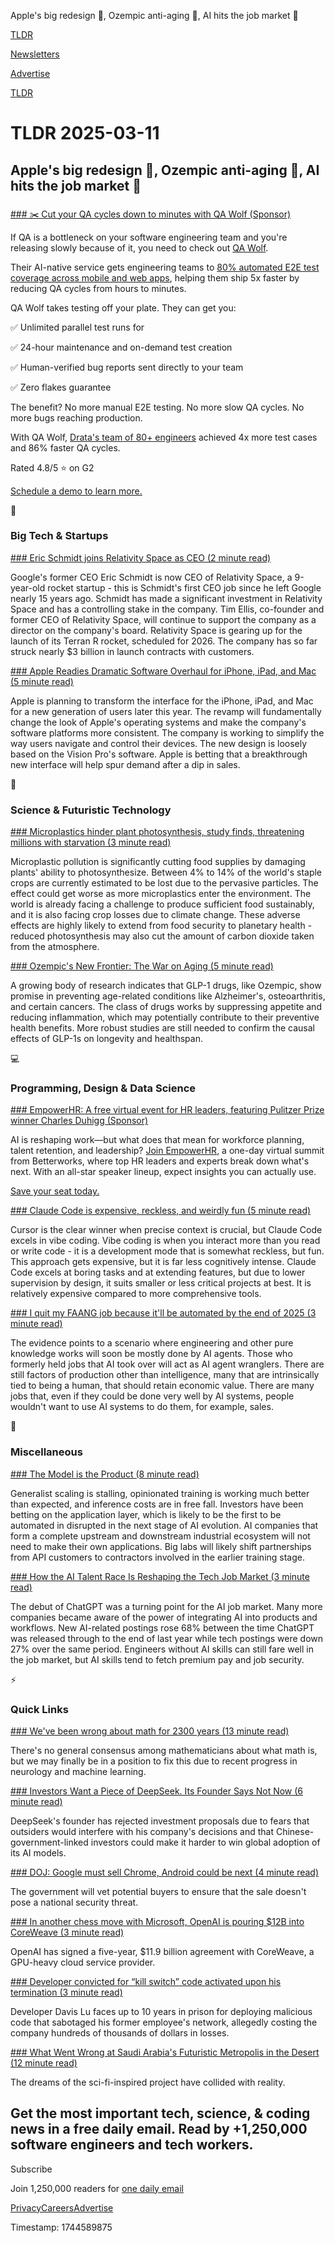 Apple's big redesign 📱, Ozempic anti-aging 💊, AI hits the job market 💼

[TLDR](/)

[Newsletters](/newsletters)

[Advertise](https://advertise.tldr.tech/)

[TLDR](/)

# TLDR 2025-03-11

## Apple's big redesign 📱, Ozempic anti-aging 💊, AI hits the job market 💼

### 

[### ✂️ Cut your QA cycles down to minutes with QA Wolf (Sponsor)](https://www.qawolf.com/?utm_source=tldr&amp;utm_medium=newsletter&amp;utm_campaign=ACQ_All_Demo_Conversions__NewsletterAudience_-_Newsletter_CutQACycles-WebAndMobile_20250311-None_Experiment-FALSE&amp;utm_term=headline-CutYourQACyclesDownToMinutesWithQAWolf&amp;utm_content=CutQACycles-WebAndMobile_ScheduleADemoToLearnMore_None_Headline%3ACutYourQACyclesDownToMinutesWithQAWolf_None_None_None_Newsletter-PrimaryPlacement_20250311_v1_)

If QA is a bottleneck on your software engineering team and you're releasing slowly because of it, you need to check out [QA Wolf](https://www.qawolf.com/?utm_source=tldr&utm_medium=newsletter&utm_campaign=ACQ_All_Demo_Conversions__NewsletterAudience_-_Newsletter_CutQACycles-WebAndMobile_20250311-None_Experiment-FALSE&utm_term=body-QAWolf&utm_content=CutQACycles-WebAndMobile_ScheduleADemoToLearnMore_None_Headline%3ACutYourQACyclesDownToMinutesWithQAWolf_None_None_None_Newsletter-PrimaryPlacement_20250311_v1_).

Their AI-native service gets engineering teams to [80% automated E2E test coverage across mobile and web apps](https://www.qawolf.com/how-it-works?utm_source=tldr&utm_medium=newsletter&utm_campaign=ACQ_All_Demo_Conversions__NewsletterAudience_-_Newsletter_CutQACycles-WebAndMobile_20250311-None_Experiment-FALSE&utm_term=body-80PercentAutomatedE2ETestCoverageAcrossMobileAndWebApps&utm_content=CutQACycles-WebAndMobile_ScheduleADemoToLearnMore_None_Headline%3ACutYourQACyclesDownToMinutesWithQAWolf_None_None_None_Newsletter-PrimaryPlacement_20250311_v1_), helping them ship 5x faster by reducing QA cycles from hours to minutes.

QA Wolf takes testing off your plate. They can get you:

✅ Unlimited parallel test runs for

✅ 24-hour maintenance and on-demand test creation

✅ Human-verified bug reports sent directly to your team

✅ Zero flakes guarantee

The benefit? No more manual E2E testing. No more slow QA cycles. No more bugs reaching production.

With QA Wolf, [Drata's team of 80+ engineers](https://www.qawolf.com/case-studies/drata?utm_source=tldr&utm_medium=newsletter&utm_campaign=ACQ_All_Demo_Conversions__NewsletterAudience_-_Newsletter_CutQACycles-WebAndMobile_20250311-None_Experiment-FALSE&utm_term=body-DratasTeamOf80PlusEngineers&utm_content=CutQACycles-WebAndMobile_ScheduleADemoToLearnMore_None_Headline%3ACutYourQACyclesDownToMinutesWithQAWolf_None_None_None_Newsletter-PrimaryPlacement_20250311_v1_) achieved 4x more test cases and 86% faster QA cycles.

Rated 4.8/5 ⭐ on G2

[Schedule a demo to learn more.](https://www.qawolf.com?utm_source=tldr&utm_medium=newsletter&utm_campaign=ACQ_All_Demo_Conversions__NewsletterAudience_-_Newsletter_CutQACycles-WebAndMobile_20250311-None_Experiment-FALSE&utm_term=cta-ScheduleADemoToLearnMore&utm_content=CutQACycles-WebAndMobile_ScheduleADemoToLearnMore_None_Headline%3ACutYourQACyclesDownToMinutesWithQAWolf_None_None_None_Newsletter-PrimaryPlacement_20250311_v1_)

📱

### Big Tech & Startups

[### Eric Schmidt joins Relativity Space as CEO (2 minute read)](https://techcrunch.com/2025/03/10/eric-schmidt-joins-relativity-space-as-ceo/?utm_source=tldrnewsletter)

Google's former CEO Eric Schmidt is now CEO of Relativity Space, a 9-year-old rocket startup - this is Schmidt's first CEO job since he left Google nearly 15 years ago. Schmidt has made a significant investment in Relativity Space and has a controlling stake in the company. Tim Ellis, co-founder and former CEO of Relativity Space, will continue to support the company as a director on the company's board. Relativity Space is gearing up for the launch of its Terran R rocket, scheduled for 2026. The company has so far struck nearly $3 billion in launch contracts with customers.

[### Apple Readies Dramatic Software Overhaul for iPhone, iPad, and Mac (5 minute read)](https://www.bloomberg.com/news/articles/2025-03-10/apple-readies-dramatic-design-overhauls-for-ios-19-ipados-19-and-macos-16?accessToken=eyJhbGciOiJIUzI1NiIsInR5cCI6IkpXVCJ9.eyJzb3VyY2UiOiJTdWJzY3JpYmVyR2lmdGVkQXJ0aWNsZSIsImlhdCI6MTc0MTY1NjYzMCwiZXhwIjoxNzQyMjYxNDMwLCJhcnRpY2xlSWQiOiJTU1JVQ1FEV0xVNjgwMCIsImJjb25uZWN0SWQiOiJFQTExNDNDNTM4NEE0RUY5QTg5RjJEN0IxMTg2MzcwOSJ9.vYDrwTGUaEOt0k2qYwJmeiU2Twqzkyz8hz_YbEtjyc8?accessToken=eyJhbGciOiJIUzI1NiIsInR5cCI6IkpXVCJ9.eyJzb3VyY2UiOiJTdWJzY3JpYmVyR2lmdGVkQXJ0aWNsZSIsImlhdCI6MTc0MTY1NjYzMCwiZXhwIjoxNzQyMjYxNDMwLCJhcnRpY2xlSWQiOiJTU1JVQ1FEV0xVNjgwMCIsImJjb25uZWN0SWQiOiJFQTExNDNDNTM4NEE0RUY5QTg5RjJEN0IxMTg2MzcwOSJ9.vYDrwTGUaEOt0k2qYwJmeiU2Twqzkyz8hz_YbEtjyc8&amp;utm_source=tldrnewsletter)

Apple is planning to transform the interface for the iPhone, iPad, and Mac for a new generation of users later this year. The revamp will fundamentally change the look of Apple's operating systems and make the company's software platforms more consistent. The company is working to simplify the way users navigate and control their devices. The new design is loosely based on the Vision Pro's software. Apple is betting that a breakthrough new interface will help spur demand after a dip in sales.

🚀

### Science & Futuristic Technology

[### Microplastics hinder plant photosynthesis, study finds, threatening millions with starvation (3 minute read)](https://www.theguardian.com/environment/2025/mar/10/microplastics-hinder-plant-photosynthesis-study-finds-threatening-millions-with-starvation?utm_source=tldrnewsletter)

Microplastic pollution is significantly cutting food supplies by damaging plants' ability to photosynthesize. Between 4% to 14% of the world's staple crops are currently estimated to be lost due to the pervasive particles. The effect could get worse as more microplastics enter the environment. The world is already facing a challenge to produce sufficient food sustainably, and it is also facing crop losses due to climate change. These adverse effects are highly likely to extend from food security to planetary health - reduced photosynthesis may also cut the amount of carbon dioxide taken from the atmosphere.

[### Ozempic's New Frontier: The War on Aging (5 minute read)](https://www.wsj.com/health/wellness/ozempic-weight-loss-drug-aging-health-benefits-d93a22f8?st=AWFAgW&reflink=desktopwebshare_permalink&utm_source=tldrnewsletter)

A growing body of research indicates that GLP-1 drugs, like Ozempic, show promise in preventing age-related conditions like Alzheimer's, osteoarthritis, and certain cancers. The class of drugs works by suppressing appetite and reducing inflammation, which may potentially contribute to their preventive health benefits. More robust studies are still needed to confirm the causal effects of GLP-1s on longevity and healthspan.

💻

### Programming, Design & Data Science

[### EmpowerHR: A free virtual event for HR leaders, featuring Pulitzer Prize winner Charles Duhigg (Sponsor)](https://empowerhr.betterworks.com/?utm_medium=email&amp;utm_content=hosted-event&amp;utm_source=sponsored-email&amp;utm_campaign=fy26q1-amer-fm-he-empowerhr-tldr-newsletter-secondary1)

AI is reshaping work—but what does that mean for workforce planning, talent retention, and leadership? [Join EmpowerHR](https://empowerhr.betterworks.com/?utm_medium=email&utm_content=hosted-event&utm_source=sponsored-email&utm_campaign=fy26q1-amer-fm-he-empowerhr-tldr-newsletter-secondary1), a one-day virtual summit from Betterworks, where top HR leaders and experts break down what's next. With an all-star speaker lineup, expect insights you can actually use.

[Save your seat today.](https://empowerhr.betterworks.com/?utm_medium=email&utm_content=hosted-event&utm_source=sponsored-email&utm_campaign=fy26q1-amer-fm-he-empowerhr-tldr-newsletter-secondary1)

[### Claude Code is expensive, reckless, and weirdly fun (5 minute read)](https://rafaelquintanilha.com/is-claude-code-worth-the-hype-or-just-expensive-vibe-coding/?utm_source=tldrnewsletter)

Cursor is the clear winner when precise context is crucial, but Claude Code excels in vibe coding. Vibe coding is when you interact more than you read or write code - it is a development mode that is somewhat reckless, but fun. This approach gets expensive, but it is far less cognitively intense. Claude Code excels at boring tasks and at extending features, but due to lower supervision by design, it suits smaller or less critical projects at best. It is relatively expensive compared to more comprehensive tools.

[### I quit my FAANG job because it'll be automated by the end of 2025 (3 minute read)](https://jagilley.github.io/faang-blog.html?utm_source=tldrnewsletter)

The evidence points to a scenario where engineering and other pure knowledge works will soon be mostly done by AI agents. Those who formerly held jobs that AI took over will act as AI agent wranglers. There are still factors of production other than intelligence, many that are intrinsically tied to being a human, that should retain economic value. There are many jobs that, even if they could be done very well by AI systems, people wouldn't want to use AI systems to do them, for example, sales.

🎁

### Miscellaneous

[### The Model is the Product (8 minute read)](https://vintagedata.org/blog/posts/model-is-the-product?utm_source=tldrnewsletter)

Generalist scaling is stalling, opinionated training is working much better than expected, and inference costs are in free fall. Investors have been betting on the application layer, which is likely to be the first to be automated in disrupted in the next stage of AI evolution. AI companies that form a complete upstream and downstream industrial ecosystem will not need to make their own applications. Big labs will likely shift partnerships from API customers to contractors involved in the earlier training stage.

[### How the AI Talent Race Is Reshaping the Tech Job Market (3 minute read)](https://www.wsj.com/tech/ai/how-the-ai-talent-race-is-reshaping-the-tech-job-market-93df0615?st=9Vjc4k&reflink=desktopwebshare_permalink&utm_source=tldrnewsletter)

The debut of ChatGPT was a turning point for the AI job market. Many more companies became aware of the power of integrating AI into products and workflows. New AI-related postings rose 68% between the time ChatGPT was released through to the end of last year while tech postings were down 27% over the same period. Engineers without AI skills can still fare well in the job market, but AI skills tend to fetch premium pay and job security.

⚡

### Quick Links

[### We've been wrong about math for 2300 years (13 minute read)](https://davidbessis.substack.com/p/weve-been-wrong-about-math-for-2300?utm_source=tldrnewsletter)

There's no general consensus among mathematicians about what math is, but we may finally be in a position to fix this due to recent progress in neurology and machine learning.

[### Investors Want a Piece of DeepSeek. Its Founder Says Not Now (6 minute read)](https://www.wsj.com/tech/ai/investors-want-a-piece-of-deepseek-its-founder-says-not-now-24e9f799?st=YEZp6A&reflink=desktopwebshare_permalink&utm_source=tldrnewsletter)

DeepSeek's founder has rejected investment proposals due to fears that outsiders would interfere with his company's decisions and that Chinese-government-linked investors could make it harder to win global adoption of its AI models.

[### DOJ: Google must sell Chrome, Android could be next (4 minute read)](https://arstechnica.com/google/2025/03/doj-google-must-sell-chrome-android-could-be-next/?utm_source=tldrnewsletter)

The government will vet potential buyers to ensure that the sale doesn't pose a national security threat.

[### In another chess move with Microsoft, OpenAI is pouring $12B into CoreWeave (3 minute read)](https://techcrunch.com/2025/03/10/in-another-chess-move-with-microsoft-openai-is-pouring-12b-into-coreweave/?utm_source=tldrnewsletter)

OpenAI has signed a five-year, $11.9 billion agreement with CoreWeave, a GPU-heavy cloud service provider.

[### Developer convicted for “kill switch” code activated upon his termination (3 minute read)](https://arstechnica.com/tech-policy/2025/03/fired-coder-faces-10-years-for-revenge-kill-switch-he-named-after-himself/?utm_source=tldrnewsletter)

Developer Davis Lu faces up to 10 years in prison for deploying malicious code that sabotaged his former employee's network, allegedly costing the company hundreds of thousands of dollars in losses.

[### What Went Wrong at Saudi Arabia's Futuristic Metropolis in the Desert (12 minute read)](https://www.wsj.com/finance/saudi-arabia-neom-sindalah-15b9f25a?st=7hXa4y&reflink=desktopwebshare_permalink&utm_source=tldrnewsletter)

The dreams of the sci-fi-inspired project have collided with reality.

## Get the most important tech, science, & coding news in a free daily email. Read by +1,250,000 software engineers and tech workers.

Subscribe

Join 1,250,000 readers for [one daily email](/api/latest/tech)

[Privacy](/privacy)[Careers](https://jobs.ashbyhq.com/tldr.tech)[Advertise](/tech/advertise)

Timestamp: 1744589875